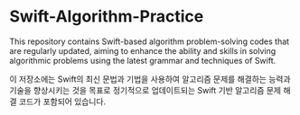 # Swift-Algorithm-Practice
This repository contains Swift-based algorithm problem-solving codes that are regularly updated, aiming to enhance the ability and skills in solving algorithmic problems using the latest grammar and techniques of Swift.

이 저장소에는 Swift의 최신 문법과 기법을 사용하여 알고리즘 문제를 해결하는 능력과 기술을 향상시키는 것을 목표로 정기적으로 업데이트되는 Swift 기반 알고리즘 문제 해결 코드가 포함되어 있습니다.
